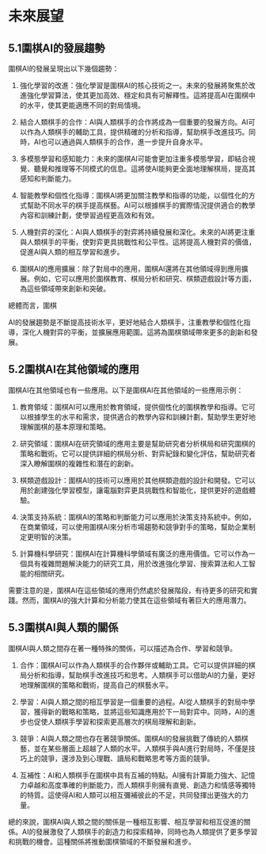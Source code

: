 # 未來展望

## 5.1圍棋AI的發展趨勢
圍棋AI的發展呈現出以下幾個趨勢：

1. 強化學習的改進：強化學習是圍棋AI的核心技術之一。未來的發展將聚焦於改進強化學習算法，使其更加高效、穩定和具有可解釋性。這將提高AI在圍棋中的水平，使其更能適應不同的對局情境。

2. 結合人類棋手的合作：AI與人類棋手的合作將成為一個重要的發展方向。AI可以作為人類棋手的輔助工具，提供精確的分析和指導，幫助棋手改進技巧。同時，AI也可以通過與人類棋手的合作，進一步提升自身水平。

3. 多模態學習和感知能力：未來的圍棋AI可能會更加注重多模態學習，即結合視覺、聽覺和推理等不同模式的信息。這將使AI能夠更全面地理解棋局，提高其感知和判斷能力。

4. 智能教學和個性化指導：圍棋AI將更加關注教學和指導的功能，以個性化的方式幫助不同水平的棋手提高棋藝。AI可以根據棋手的實際情況提供適合的教學內容和訓練計劃，使學習過程更高效和有效。

5. 人機對弈的深化：AI與人類棋手的對弈將持續發展和深化。未來的AI將更注重與人類棋手的平衡，使對弈更具挑戰性和公平性。這將提高人機對弈的價值，促進AI與人類的相互學習和進步。

6. 圍棋AI的應用擴展：除了對局中的應用，圍棋AI還將在其他領域得到應用擴展。例如，它可以應用於圍棋教育、棋局分析和研究、棋類遊戲設計等方面，為這些領域帶來創新和突破。

總體而言，圍棋

AI的發展趨勢是不斷提高技術水平，更好地結合人類棋手，注重教學和個性化指導，深化人機對弈的平衡，並擴展應用範圍。這將為圍棋領域帶來更多的創新和發展。
## 5.2圍棋AI在其他領域的應用
圍棋AI在其他領域也有一些應用。以下是圍棋AI在其他領域的一些應用示例：

1. 教育領域：圍棋AI可以應用於教育領域，提供個性化的圍棋教學和指導。它可以根據學生的水平和需求，提供適合的教學內容和訓練計劃，幫助學生更好地理解圍棋的基本原理和策略。

2. 研究領域：圍棋AI在研究領域的應用主要是幫助研究者分析棋局和研究圍棋的策略和戰術。它可以提供詳細的棋局分析、對弈紀錄和變化評估，幫助研究者深入瞭解圍棋的複雜性和潛在的創新。

3. 棋類遊戲設計：圍棋AI的技術可以應用於其他棋類遊戲的設計和開發。它可以用於創建強化學習模型，讓電腦對弈更具挑戰性和智能化，提供更好的遊戲體驗。

4. 決策支持系統：圍棋AI的策略和判斷能力可以應用於決策支持系統中。例如，在商業領域，可以使用圍棋AI來分析市場趨勢和競爭對手的策略，幫助企業制定更明智的決策。

5. 計算機科學研究：圍棋AI在計算機科學領域有廣泛的應用價值。它可以作為一個具有複雜問題解決能力的研究工具，用於改進強化學習、搜索算法和人工智能的相關研究。

需要注意的是，圍棋AI在這些領域的應用仍然處於發展階段，有待更多的研究和實踐。然而，圍棋AI的強大計算和分析能力使其在這些領域有著巨大的應用潛力。
## 5.3圍棋AI與人類的關係
圍棋AI與人類之間存在著一種特殊的關係，可以描述為合作、學習和競爭。

1. 合作：圍棋AI可以作為人類棋手的合作夥伴或輔助工具。它可以提供詳細的棋局分析和指導，幫助棋手改進技巧和思考。人類棋手可以借助AI的力量，更好地理解圍棋的策略和戰術，提高自己的棋藝水平。

2. 學習：AI與人類之間的相互學習是一個重要的過程。AI從人類棋手的對局中學習，獲得新的戰略和策略，並將這些知識應用於下一局對弈中。同時，AI的進步也促使人類棋手學習和探索更高層次的棋局理解和創新。

3. 競爭：AI與人類之間也存在著競爭關係。圍棋AI的發展挑戰了傳統的人類棋藝，並在某些層面上超越了人類的水平。人類棋手與AI進行對局時，不僅是技巧上的競爭，還涉及到心理戰、讀局和戰略思考等方面的競爭。

4. 互補性：AI和人類棋手在圍棋中具有互補的特點。AI擁有計算能力強大、記憶力卓越和高度準確的判斷能力，而人類棋手則擁有直覺、創造力和情感等獨特的特質。這使得AI和人類可以相互彌補彼此的不足，共同發揮出更強大的力量。

總的來說，圍棋AI與人類之間的關係是一種相互影響、相互學習和相互促進的關係。AI的發展激發了人類棋手的創造力和探索精神，同時也為人類提供了更多學習和挑戰的機會。這種關係將推動圍棋領域的不斷發展和進步。